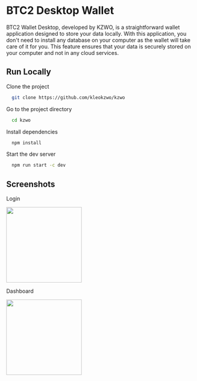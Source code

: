 
# BTC2 Desktop Wallet

BTC2 Wallet Desktop, developed by KZWO, is a straightforward wallet application designed to store your data locally. With this application, you don't need to install any database on your computer as the wallet will take care of it for you. This feature ensures that your data is securely stored on your computer and not in any cloud services.


## Run Locally

Clone the project

```bash
  git clone https://github.com/kleokzwo/kzwo
```

Go to the project directory

```bash
  cd kzwo
```

Install dependencies

```bash
  npm install
```

Start the dev server

```bash
  npm run start -c dev
```


## Screenshots

Login

<img src="[https://your-image-url.type](https://github.com/kleokzwo/kzwo/tree/master/src/assets/screenshot/login.png)" width="200">

Dashboard

<img src="[https://your-image-url.type](https://github.com/kleokzwo/kzwo/tree/master/src/assets/screenshot/dashboard.png)" width="200">

